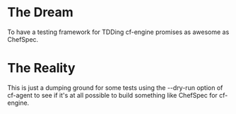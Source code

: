The Dream
============

To have a testing framework for TDDing cf-engine promises as awesome as ChefSpec.

The Reality
===========

This is just a dumping ground for some tests using the --dry-run option of cf-agent to see if it's at all possible to build something like ChefSpec for cf-engine.
